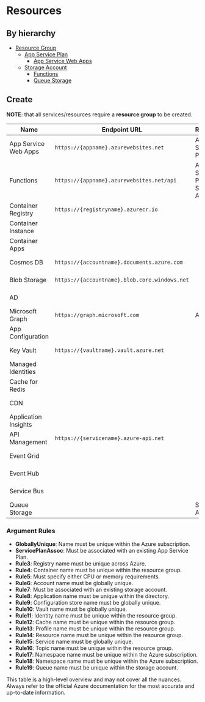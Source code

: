 # Resources

## By hierarchy

- [Resource Group](./Resource%20Group.md)
  - [App Service Plan](./App%20Service%20Plan.md)
    - [App Service Web Apps](./App%20Service%20Web%20Apps.md)
  - [Storage Account](./Storage%20Account.md)
    - [Functions](./Functions.md)
    - [Queue Storage](./Queue%20Storage.md)

## Create

**NOTE**: that all services/resources require a **resource group** to be created.

| Name                 | Endpoint URL                                  | Requires                          | AZ CLI                 | C#                                                       | Powershell                   | Argument Rules                   |
| -------------------- | --------------------------------------------- | --------------------------------- | ---------------------- | -------------------------------------------------------- | ---------------------------- | -------------------------------- |
| App Service Web Apps | `https://{appname}.azurewebsites.net`         | App Service Plan                  | `webapp`               | `new WebApp(name: string, ...)`                          | `New-AzWebApp`               | GloballyUnique, ServicePlanAssoc |
| Functions            | `https://{appname}.azurewebsites.net/api`     | App Service Plan, Storage Account | `functionapp`          | `new FunctionApp(name: string, ...)`                     | `New-AzFunctionApp`          | GloballyUnique, ServicePlanAssoc |
| Container Registry   | `https://{registryname}.azurecr.io`           |                                   | `acr`                  | `new ContainerRegistry(name: string, ...)`               | `New-AzContainerRegistry`    | GloballyUnique                   |
| Container Instance   |                                               |                                   | `container`            | `new ContainerInstance(name: string, ...)`               | `New-AzContainerGroup`       | GloballyUnique, Rule4            |
| Container Apps       |                                               |                                   | `containerapp`         |                                                          |                              | GloballyUnique, Rule5            |
| Cosmos DB            | `https://{accountname}.documents.azure.com`   |                                   | `cosmosdb`             | `new CosmosDBAccount(name: string, ...)`                 | `New-AzCosmosDBAccount`      | GloballyUnique, Rule6            |
| Blob Storage         | `https://{accountname}.blob.core.windows.net` |                                   | `storage account`      | `BlobServiceClient.GetBlobContainerClient(name: string)` | `New-AzStorageAccount`       | GloballyUnique, Rule7            |
| AD                   |                                               |                                   | `ad app`               | `new Application(name: string, ...)`                     | `New-AzADApplication`        | GloballyUnique, Rule8            |
| Microsoft Graph      | `https://graph.microsoft.com`                 | AD                                |                        |                                                          |                              |                                  |
| App Configuration    |                                               |                                   | `appconfig`            | `new ConfigurationStore(name: string, ...)`              | `New-AzAppConfiguration`     | GloballyUnique, Rule9            |
| Key Vault            | `https://{vaultname}.vault.azure.net`         |                                   | `keyvault`             | `new KeyVault(name: string, ...)`                        | `New-AzKeyVault`             | GloballyUnique, Rule10           |
| Managed Identities   |                                               |                                   | `identity`             | `new ManagedIdentity(name: string, ...)`                 | `New-AzUserAssignedIdentity` | GloballyUnique, Rule11           |
| Cache for Redis      |                                               |                                   | `redis`                | `new RedisCache(name: string, ...)`                      | `New-AzRedisCache`           | GloballyUnique, Rule12           |
| CDN                  |                                               |                                   | `cdn profile`          | `new CdnProfile(name: string, ...)`                      | `New-AzCdnProfile`           | GloballyUnique, Rule13           |
| Application Insights |                                               |                                   | `application-insights` | `new ApplicationInsights(name: string, ...)`             | `New-AzApplicationInsights`  | GloballyUnique, Rule14           |
| API Management       | `https://{servicename}.azure-api.net`         |                                   | `apim`                 | `new ApiManagementService(name: string, ...)`            | `New-AzApiManagement`        | GloballyUnique, Rule15           |
| Event Grid           |                                               |                                   | `eventgrid topic`      | `new EventGridTopic(name: string, ...)`                  | `New-AzEventGridTopic`       | GloballyUnique, Rule16           |
| Event Hub            |                                               |                                   | `eventhubs namespace`  | `new EventHubNamespace(name: string, ...)`               | `New-AzEventHubNamespace`    | GloballyUnique, Rule17           |
| Service Bus          |                                               |                                   | `servicebus namespace` | `new ServiceBusNamespace(name: string, ...)`             | `New-AzServiceBusNamespace`  | GloballyUnique, Rule18           |
| Queue Storage        |                                               | Storage Account                   | `storage queue`        | `QueueServiceClient.GetQueueClient(name: string)`        | `New-AzStorageQueue`         | GloballyUnique, Rule19           |

### Argument Rules

- **GloballyUnique**: Name must be unique within the Azure subscription.
- **ServicePlanAssoc**: Must be associated with an existing App Service Plan.
- **Rule3**: Registry name must be unique across Azure.
- **Rule4**: Container name must be unique within the resource group.
- **Rule5**: Must specify either CPU or memory requirements.
- **Rule6**: Account name must be globally unique.
- **Rule7**: Must be associated with an existing storage account.
- **Rule8**: Application name must be unique within the directory.
- **Rule9**: Configuration store name must be globally unique.
- **Rule10**: Vault name must be globally unique.
- **Rule11**: Identity name must be unique within the resource group.
- **Rule12**: Cache name must be unique within the resource group.
- **Rule13**: Profile name must be unique within the resource group.
- **Rule14**: Resource name must be unique within the resource group.
- **Rule15**: Service name must be globally unique.
- **Rule16**: Topic name must be unique within the resource group.
- **Rule17**: Namespace name must be unique within the Azure subscription.
- **Rule18**: Namespace name must be unique within the Azure subscription.
- **Rule19**: Queue name must be unique within the storage account.

This table is a high-level overview and may not cover all the nuances. Always refer to the official Azure documentation for the most accurate and up-to-date information.

